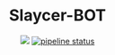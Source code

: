 <h1 align="center"> Slaycer-BOT </h1>
<p align="center">
<a href="https://www.codacy.com/manual/Slaycer-Network/Slaycer-BOT?utm_source=github.com&amp;utm_medium=referral&amp;utm_content=Slaycer-Network/Slaycer-BOT&amp;utm_campaign=Badge_Grade"><img src="https://api.codacy.com/project/badge/Grade/183da08dfca9462ba660d2fef1773d51"/></a>
<a href="https://gitlab.com/sergioglorias/Slaycer-BOT/commits/master"><img alt="pipeline status" src="https://gitlab.com/sergioglorias/Slaycer-BOT/badges/master/pipeline.svg" /></a>
</p>
